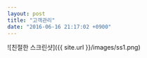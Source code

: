 ```yaml
---
layout: post
title: "고객관리"
date: "2016-06-16 21:17:02 +0900"
---
```

![친절한 스크린샷]({{ site.url }}/images/ss1.png)
